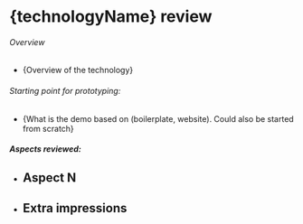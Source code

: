 # {technologyName} review

###### Overview
- {Overview of the technology}

###### Starting point for prototyping:
- {What is the demo based on (boilerplate, website). Could also be started from scratch}

##### Aspects reviewed:
- **Aspect N**
  - 
- **Extra impressions**
  - 
